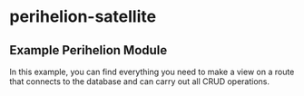 # perihelion-satellite
## Example Perihelion Module

In this example, you can find everything you need to make a view on a route that connects to the database and can carry out all CRUD operations. 
